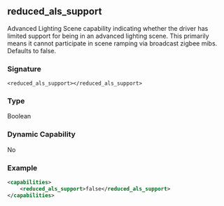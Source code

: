 ## reduced\_als\_support

Advanced Lighting Scene capability indicating whether the driver has limited support for being in an advanced lighting scene.  This primarily means it cannot participate in scene ramping via broadcast zigbee mibs. Defaults to false.


### Signature

`<reduced_als_support></reduced_als_support>`


### Type

Boolean


### Dynamic Capability

No


### Example

```xml
<capabilities>
    <reduced_als_support>false</reduced_als_support>
</capabilities>
```
